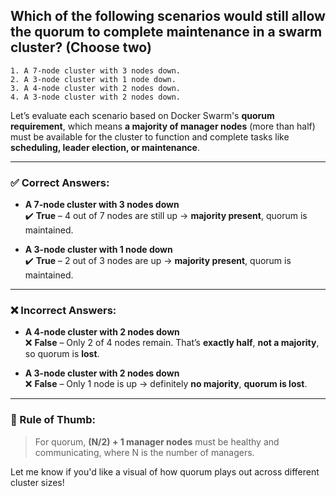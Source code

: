 ## Which of the following scenarios would still allow the quorum to complete maintenance in a swarm cluster? (Choose two)

```
1. A 7-node cluster with 3 nodes down.
2. A 3-node cluster with 1 node down.
3. A 4-node cluster with 2 nodes down.
4. A 3-node cluster with 2 nodes down.
```


Let’s evaluate each scenario based on Docker Swarm's **quorum requirement**, which means **a majority of manager nodes** (more than half) must be available for the cluster to function and complete tasks like **scheduling, leader election, or maintenance**.

---

### ✅ **Correct Answers:**
- **A 7-node cluster with 3 nodes down**  
  ✔️ **True** – 4 out of 7 nodes are still up → **majority present**, quorum is maintained.

- **A 3-node cluster with 1 node down**  
  ✔️ **True** – 2 out of 3 nodes are up → **majority present**, quorum is maintained.

---

### ❌ Incorrect Answers:
- **A 4-node cluster with 2 nodes down**  
  ❌ **False** – Only 2 of 4 nodes remain. That’s **exactly half**, **not a majority**, so quorum is **lost**.

- **A 3-node cluster with 2 nodes down**  
  ❌ **False** – Only 1 node is up → definitely **no majority**, **quorum is lost**.

---

### 📌 Rule of Thumb:
> For quorum, **(N/2) + 1 manager nodes** must be healthy and communicating, where N is the number of managers.

Let me know if you'd like a visual of how quorum plays out across different cluster sizes!
